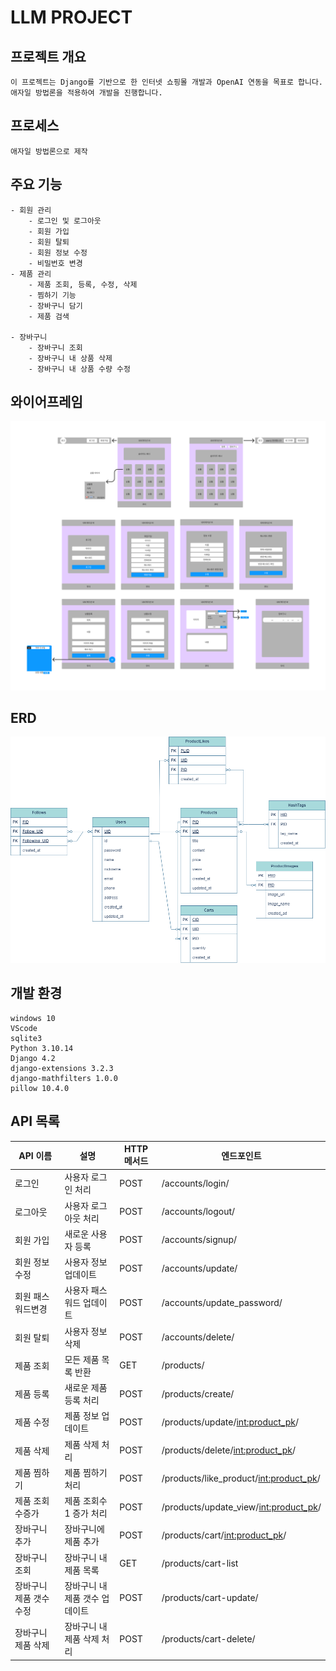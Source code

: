 # LLM PROJECT
## 프로젝트 개요
    이 프로젝트는 Django를 기반으로 한 인터넷 쇼핑몰 개발과 OpenAI 연동을 목표로 합니다. 애자일 방법론을 적용하여 개발을 진행합니다.

## 프로세스
    애자일 방법론으로 제작

## 주요 기능
    - 회원 관리
        - 로그인 및 로그아웃
        - 회원 가입
        - 회원 탈퇴
        - 회원 정보 수정
        - 비밀번호 변경
    - 제품 관리
        - 제품 조회, 등록, 수정, 삭제
        - 찜하기 기능
        - 장바구니 담기
        - 제품 검색
    
    - 장바구니
        - 장바구니 조회
        - 장바구니 내 상품 삭제
        - 장바구니 내 상품 수량 수정
    

## 와이어프레임
![와이어프레임](/docs/image/LLM_PJ.png)

## ERD
![ERD](/docs/image/LLMProject.drawio.png)


## 개발 환경
    windows 10
    VScode
    sqlite3
    Python 3.10.14
    Django 4.2
    django-extensions 3.2.3
    django-mathfilters 1.0.0
    pillow 10.4.0


## API 목록

| **API 이름**          | **설명**                      | **HTTP 메서드** | **엔드포인트**                             |
|-----------------------|-------------------------------|-----------------|--------------------------------------------|
| 로그인                | 사용자 로그인 처리            | POST            | /accounts/login/                           |
| 로그아웃              | 사용자 로그아웃 처리          | POST            | /accounts/logout/                          |
| 회원 가입             | 새로운 사용자 등록            | POST            | /accounts/signup/                          |
| 회원 정보수정         | 사용자 정보 업데이트          | POST            | /accounts/update/                          |
| 회원 패스워드변경     | 사용자 패스워드 업데이트      | POST            | /accounts/update_password/                 |
| 회원 탈퇴             | 사용자 정보 삭제              | POST            | /accounts/delete/                          |
| 제품 조회             | 모든 제품 목록 반환           | GET             | /products/                                 |
| 제품 등록             | 새로운 제품 등록 처리         | POST            | /products/create/                          |
| 제품 수정             | 제품 정보 업데이트            | POST            | /products/update/<int:product_pk>/         |
| 제품 삭제             | 제품 삭제 처리                | POST            | /products/delete/<int:product_pk>/         |
| 제품 찜하기           | 제품 찜하기 처리              | POST            | /products/like_product/<int:product_pk>/   |
| 제품 조회수증가       | 제품 조회수 1 증가 처리       | POST            | /products/update_view/<int:product_pk>/    |
| 장바구니 추가         | 장바구니에 제품 추가          | POST            | /products/cart/<int:product_pk>/           |
| 장바구니 조회         | 장바구니 내 제품 목록          | GET             | /products/cart-list                        |
| 장바구니 제품 갯수 수정 | 장바구니 내 제품 갯수 업데이트 | POST            | /products/cart-update/                     |
| 장바구니 제품 삭제     | 장바구니 내 제품 삭제 처리    | POST            | /products/cart-delete/                     |